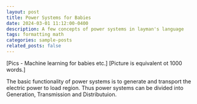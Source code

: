 ```yaml
---
layout: post
title: Power Systems for Babies
date: 2024-03-01 11:12:00-0400
description: A few concepts of power systems in layman's language
tags: formatting math
categories: sample-posts
related_posts: false
---
```


[Pics - Machine learning for babies etc.] [Picture is equivalent ot 1000 words.]

The basic functionality of power systems is to generate and transport the electric power to load region. Thus power systems can be divided into Generation, Transmission and Distributuion.


